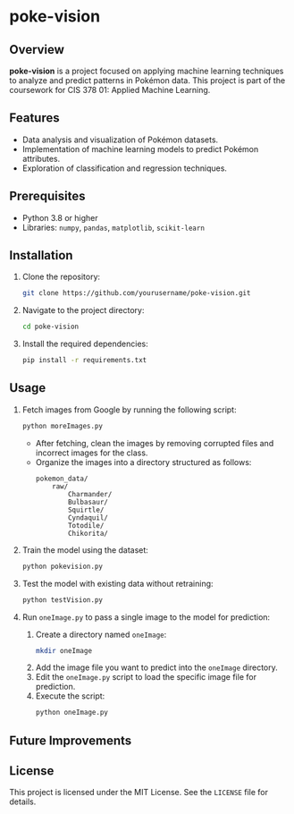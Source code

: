 # poke-vision

## Overview
**poke-vision** is a project focused on applying machine learning techniques to analyze and predict patterns in Pokémon data. This project is part of the coursework for CIS 378 01: Applied Machine Learning.

## Features
- Data analysis and visualization of Pokémon datasets.
- Implementation of machine learning models to predict Pokémon attributes.
- Exploration of classification and regression techniques.

## Prerequisites
- Python 3.8 or higher
- Libraries: `numpy`, `pandas`, `matplotlib`, `scikit-learn`

## Installation
1. Clone the repository:
    ```bash
    git clone https://github.com/yourusername/poke-vision.git
    ```
2. Navigate to the project directory:
    ```bash
    cd poke-vision
    ```
3. Install the required dependencies:
    ```bash
    pip install -r requirements.txt
    ```

## Usage
1. Fetch images from Google by running the following script:
    ```bash
    python moreImages.py
    ```
    - After fetching, clean the images by removing corrupted files and incorrect images for the class.
    - Organize the images into a directory structured as follows:
        ```
        pokemon_data/
            raw/
                Charmander/
                Bulbasaur/
                Squirtle/
                Cyndaquil/
                Totodile/
                Chikorita/
        ```

2. Train the model using the dataset:
    ```bash
    python pokevision.py
    ```

3. Test the model with existing data without retraining:
    ```bash
    python testVision.py
    ```

4. Run `oneImage.py` to pass a single image to the model for prediction:
    1. Create a directory named `oneImage`:
        ```bash
        mkdir oneImage
        ```
    2. Add the image file you want to predict into the `oneImage` directory.
    3. Edit the `oneImage.py` script to load the specific image file for prediction.
    4. Execute the script:
        ```bash
        python oneImage.py
        ```

## Future Improvements

## License
This project is licensed under the MIT License. See the `LICENSE` file for details.
